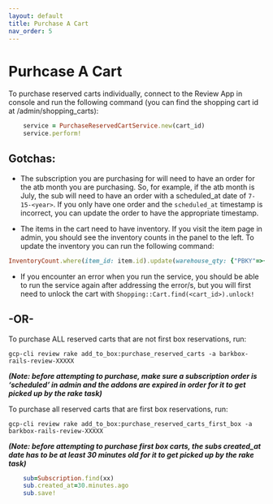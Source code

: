 ```yaml
---
layout: default
title: Purchase A Cart
nav_order: 5
---
```

# Purhcase A Cart

To purchase reserved carts individually, connect to the Review App in console and run the following command (you can find the shopping cart id at /admin/shopping_carts): 

```rb
    service = PurchaseReservedCartService.new(cart_id)
    service.perform!
```

## Gotchas:

- The subscription you are purchasing for will need to have an order for the atb month you are purchasing. So, for example, if the atb month is July, the sub will need to have an order with a scheduled_at date of `7-15-<year>`. If you only have one order and the `scheduled_at` timestamp is incorrect, you can update the order to have the appropriate timestamp.

- The items in the cart need to have inventory. If you visit the item page in admin, you should see the inventory counts in the panel to the left. To update the inventory you can run the following command:

```rb
InventoryCount.where(item_id: item.id).update(warehouse_qty: {"PBKY"=>{"count"=>10000, "counted_at"=>"2021-06-08 06:00:23"}, "OIASKY"=>{"count"=>10000, "counted_at"=>"2021-06-08 07:10:00"}}). If the count has an ‘available’ property of 0 or less, you can update it with InventoryCount.where(item_id: <item_id>).update(available: 100)
```

- If you encounter an error when you run the service, you should be able to run the service again after addressing the error/s, but you will first need to unlock the cart with `Shopping::Cart.find(<cart_id>).unlock!`

## -OR-

To purchase ALL reserved carts that are not first box reservations, run:

`gcp-cli review rake add_to_box:purchase_reserved_carts -a barkbox-rails-review-XXXXX`

***(Note: before attempting to purchase, make sure a subscription order is ‘scheduled’ in admin and the addons are expired in order for it to get picked up by the rake task)***

To purchase all reserved carts that are first box reservations, run:

`gcp-cli review rake add_to_box:purchase_reserved_carts_first_box -a barkbox-rails-review-XXXXX`

***(Note: before attempting to purchase first box carts, the subs created_at date has to be at least 30 minutes old for it to get picked up by the rake task)***

```rb
    sub=Subscription.find(xx)
    sub.created_at=30.minutes.ago
    sub.save!
```
